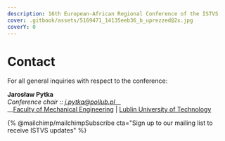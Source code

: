 ```yaml
---
description: 16th European-African Regional Conference of the ISTVS
cover: .gitbook/assets/5169471_14135eeb36_b_uprezzed@2x.jpg
coverY: 0
---
```


# Contact

For all general inquiries with respect to the conference:

**Jarosław Pytka**\
_Conference chair ::_ [_j.pytka@pollub.pl_](http://localhost:5000/u/Y7xwdPW2r8ZYEZKUpv5OlbDLxj02)__\
__[Faculty of Mechanical Engineering](https://wm.pollub.pl/) | [Lublin University of Technology](https://pollub.pl/)&#x20;

{% @mailchimp/mailchimpSubscribe cta="Sign up to our mailing list to receive ISTVS updates" %}
